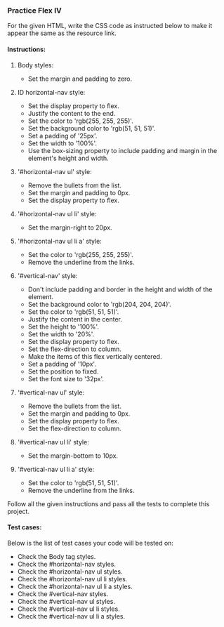 ### Practice Flex IV

For the given HTML, write the CSS code as instructed below to make it appear the same as the resource link.

#### Instructions:

1. Body styles:
    - Set the margin and padding to zero.

2. ID horizontal-nav style:
    - Set the display property to flex.
    - Justify the content to the end.
    - Set the color to 'rgb(255, 255, 255)'.
    - Set the background color to 'rgb(51, 51, 51)'.
    - Set a padding of '25px'.
    - Set the width to '100%'.
    - Use the box-sizing property to include padding and margin in the element's height and width.

3. '#horizontal-nav ul' style:
    - Remove the bullets from the list.
    - Set the margin and padding to 0px.
    - Set the display property to flex.

4. '#horizontal-nav ul li' style:
    - Set the margin-right to 20px.

5. '#horizontal-nav ul li a' style:
    - Set the color to 'rgb(255, 255, 255)'.
    - Remove the underline from the links.

6. '#vertical-nav' style:
    - Don't include padding and border in the height and width of the element.
    - Set the background color to 'rgb(204, 204, 204)'.
    - Set the color to 'rgb(51, 51, 51)'.
    - Justify the content in the center.
    - Set the height to '100%'.
    - Set the width to '20%'.
    - Set the display property to flex.
    - Set the flex-direction to column.
    - Make the items of this flex vertically centered.
    - Set a padding of '10px'.
    - Set the position to fixed.
    - Set the font size to '32px'.

7. '#vertical-nav ul' style:
    - Remove the bullets from the list.
    - Set the margin and padding to 0px.
    - Set the display property to flex.
    - Set the flex-direction to column.

8. '#vertical-nav ul li' style:
    - Set the margin-bottom to 10px.

9. '#vertical-nav ul li a' style:
    - Set the color to 'rgb(51, 51, 51)'.
    - Remove the underline from the links.

Follow all the given instructions and pass all the tests to complete this project.

#### Test cases:
Below is the list of test cases your code will be tested on:
- Check the Body tag styles.
- Check the #horizontal-nav styles.
- Check the #horizontal-nav ul styles.
- Check the #horizontal-nav ul li styles.
- Check the #horizontal-nav ul li a styles.
- Check the #vertical-nav styles.
- Check the #vertical-nav ul styles.
- Check the #vertical-nav ul li styles.
- Check the #vertical-nav ul li a styles.